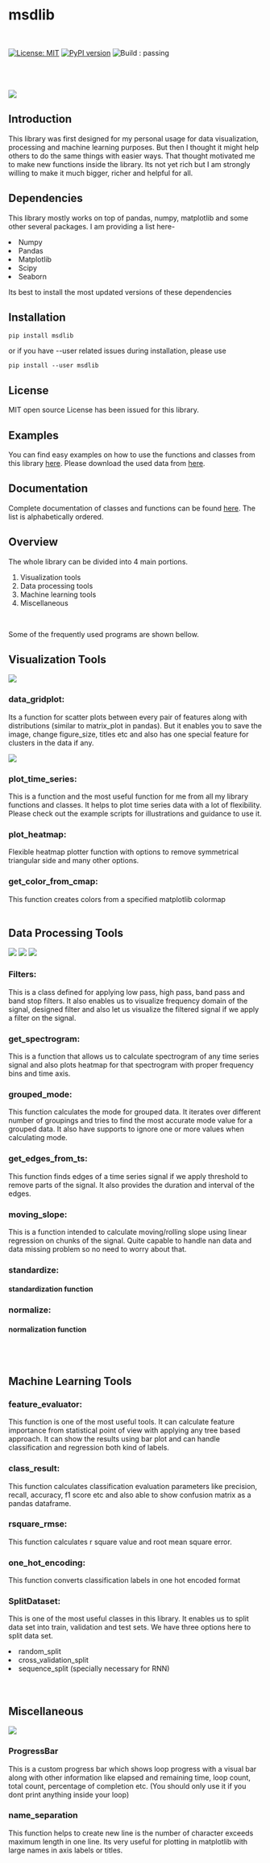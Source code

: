 <h1>
  msdlib
</h1>
<br>

[![License: MIT](https://img.shields.io/badge/License-MIT-yellow.svg)](https://opensource.org/licenses/MIT)
[![PyPI version](https://badge.fury.io/py/msdlib.svg)](https://badge.fury.io/py/msdlib)
![Build : passing](https://travis-ci.org/abdullah-al-masud/msdlib.svg?branch=master)
<br>
<br>
<br>
<br>

![](https://github.com/abdullah-al-masud/msdlib/blob/master/msdlib/images/data_gridplot_irish.jpeg)
<br>


<h2>
    Introduction
</h2>

This library was first designed for my personal usage for data visualization, processing and machine learning purposes. But then I thought it might help others to do the same things with easier ways. That thought motivated me to make new functions inside the library. Its not yet rich but I am strongly willing to make it much bigger, richer and helpful for all.
<br>


<h2>
    Dependencies
</h2>

This library mostly works on top of pandas, numpy, matplotlib and some other several packages. I am providing a list here-
<li>Numpy</li>
<li>Pandas</li>
<li>Matplotlib</li>
<li>Scipy</li>
<li>Seaborn</li>


Its best to install the most updated versions of these dependencies
<br>


<h2>
  Installation
</h2>

```pip install msdlib```

or if you have --user related issues during installation, please use

```pip install --user msdlib```
<br>


<h2>
    License
</h2>

MIT open source License has been issued for this library.
<br>


<h2>
  Examples
</h2>

You can find easy examples on how to use the functions and classes from this library [here](https://github.com/abdullah-al-masud/msdlib/tree/master/msdlib/examples).
Please download the used data from [here](https://drive.google.com/open?id=15gKhIKcNncteSxJxr0GEC967UwL51l5n).
<br>

<h2>
  Documentation
</h2>

Complete documentation of classes and functions can be found [here](https://github.com/abdullah-al-masud/msdlib/blob/master/docs/DOC.md). The list is alphabetically ordered.
<br>

<h2>
    Overview
</h2>

The whole library can be divided into 4 main portions.

1. Visualization tools
2. Data processing tools
3. Machine learning tools
4. Miscellaneous
<br>

Some of the frequently used programs are shown bellow.


<h2>
    Visualization Tools
</h2>

![](msdlib/images/All%20Columns%20Grid%20Plot.jpg)

<h3>
    data_gridplot:
</h3>

Its a function for scatter plots between every pair of features along with distributions (similar to matrix_plot in pandas). But it enables you to save the image, change figure_size, titles etc and also has one special feature for clusters in the data if any.
<br>


![](msdlib/images/Combined%20Time%20Series%20Plot.jpg)
<br>
<h3>
    plot_time_series:
</h3>

This is a function and the most useful function for me from all my library functions and classes. It helps to plot time series data with a lot of flexibility. Please check out the example scripts for illustrations and guidance to use it.

<h3>
    plot_heatmap:
</h3>

Flexible heatmap plotter function with options to remove symmetrical triangular side and many other options.

<h3>
    get_color_from_cmap:
</h3>

This function creates colors from a specified matplotlib colormap
<br>
<br>


<h2>
    Data Processing Tools
</h2>

![](msdlib/images/filter_spectrum.png)
![](msdlib/images/filtered_freq_spectrum.png)
![](msdlib/images/time_series_filtered.png)

<h3>
    Filters:
</h3>

This is a class defined for applying low pass, high pass, band pass and band stop filters. It also enables us to visualize frequency domain of the signal, designed filter and also let us visualize the filtered signal if we apply a filter on the signal.

<h3>
    get_spectrogram:
</h3>

This is a function that allows us to calculate spectrogram of any time series signal and also plots heatmap for that spectrogram with proper frequency bins and time axis.

<h3>
    grouped_mode:
</h3>

This function calculates the mode for grouped data. It iterates over different number of groupings and tries to find the most accurate mode value for a grouped data. It also have supports to ignore one or more values when calculating mode.

<h3>
    get_edges_from_ts:
</h3>

This function finds edges of a time series signal if we apply threshold to remove parts of the signal. It also provides the duration and interval of the edges.

<h3>
    moving_slope:
</h3>

This is a function intended to calculate moving/rolling slope using linear regression on chunks of the signal. Quite capable to handle nan data and data missing problem so no need to worry about that.

<h3>
    standardize: <h4>standardization function</h4>
</h3>

<h3>
    normalize: <h4>normalization function</h4>
</h3>
<br>
<br>



<h2>
    Machine Learning Tools
</h2>

<h3>
    feature_evaluator:
</h3>

This function is one of the most useful tools. It can calculate feature importance from statistical point of view with applying any tree based approach. It can show the results using bar plot and can handle classification and regression both kind of labels.

<h3>
    class_result: 
</h3>

This function calculates classification evaluation parameters like precision, recall, accuracy, f1 score etc and also able to show confusion matrix as a pandas dataframe.

<h3>
    rsquare_rmse: 
</h3>

This function calculates r square value and root mean square error.

<h3>
    one_hot_encoding: 
</h3>

This function converts classification labels in one hot encoded format

<h3>
    SplitDataset:
</h3>

This is one of the most useful classes in this library. It enables us to split data set into train, validation and test sets. We have three options here to split data set.
    <li>random_split</li>
    <li>cross_validation_split</li>
    <li>sequence_split (specially necessary for RNN)</li>
<br>
<br>


<h2>
    Miscellaneous
</h2>

![](msdlib/images/progressbar_image.PNG)

<h3>
    ProgressBar
</h3>

This is a custom progress bar which shows loop progress with a visual bar along with other information like elapsed and remaining time, loop count, total count, percentage of completion etc. (You should only use it if you dont print anything inside your loop)

<h3>
    name_separation
</h3>

This function helps to create new line is the number of character exceeds maximum length in one line. Its very useful for plotting in matplotlib with large names in axis labels or titles.
